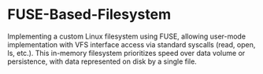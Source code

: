# FUSE-Based-Filesystem
Implementing a custom Linux filesystem using FUSE, allowing user-mode implementation with VFS interface access via standard syscalls (read, open, ls, etc.). This in-memory filesystem prioritizes speed over data volume or persistence, with data represented on disk by a single file.
